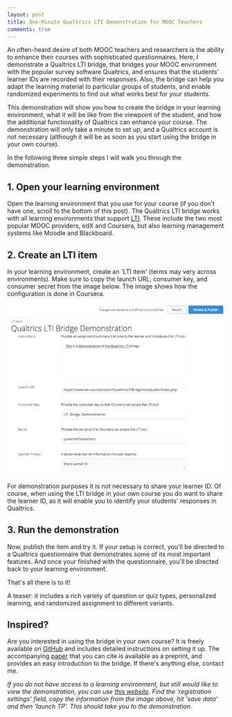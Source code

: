 ```yaml
---
layout: post
title: One-Minute Qualtrics LTI Demonstration for MOOC Teachers
comments: true
---
```


<style>
div {
    text-align: justify;
    text-justify: inter-word;
}
</style>

An often-heard desire of both MOOC teachers and researchers is the ability to enhance their courses with sophisticated questionnaires. Here, I demonstrate a Qualtrics LTI bridge, that bridges your MOOC environment with the popular survey software Qualtrics, and ensures that the students' learner IDs are recorded with their responses. Also, the bridge can help you adapt the learning material to particular groups of students, and enable randomized experiments to find out what works best for your students.

This demonstration will show you how to create the bridge in your learning environment, what it will be like from the viewpoint of the student, and how the additional functionality of Qualtrics can enhance your course. The demonstration will only take a minute to set up, and a Qualtrics account is not necessary (although it will be as soon as you start using the bridge in your own course).

In the following three simple steps I will walk you through the demonstration.

## 1. Open your learning environment

Open the learning environment that you use for your course (if you don't have one, scroll to the bottom of this post). The Qualtrics LTI bridge works with all learning environments that support [LTI](https://en.wikipedia.org/wiki/Learning_Tools_Interoperability). These include the two most popular MOOC providers, edX and Coursera, but also learning management systems like Moodle and Blackboard.

## 2. Create an LTI item

In your learning environment, create an 'LTI item' (terms may very across environments). Make sure to copy the launch URL, consumer key, and consumer secret from the image below. The image shows how the configuration is done in Coursera.

![LTI Configuration](/assets/lti_demonstration.png)

For demonstration purposes it is not necessary to share your learner ID. Of course, when using the LTI bridge in your own course you do want to share the learner ID, as it will enable you to identify your students' responses in Qualtrics.

## 3. Run the demonstration

Now, publish the item and try it. If your setup is correct, you'll be directed to a Qualtrics questionnaire that demonstrates some of its most important features. And once your finished with the questionnaire, you'll be directed back to your learning environment.

That's all there is to it!

A teaser: it includes a rich variety of question or quiz types, personalized learning, and randomized assignment to different variants.

## Inspired?

Are you interested in using the bridge in your own course? It is freely available on [GitHub](https://github.com/renspoesse/qualtrics_lti_bridge) and includes detailed instructions on setting it up. The accompanying [paper](https://osf.io/q53jx/) that you can cite is available as a preprint, and provides an easy introduction to the bridge. If there's anything else, contact me.

_If you do not have access to a learning environment, but still would like to view the demonstration, you can use [this website](http://ltiapps.net/test/tc.php). Find the 'registration settings' field, copy the information from the image above, hit 'save data' and then 'launch TP'. This should take you to the demonstration._